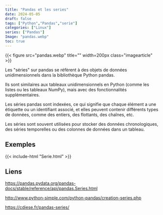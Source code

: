 ```yaml
---
title: "Pandas et les series"
date: 2024-05-05
draft: false
tags: ["Python","Pandas","serie"]
categories: ["Linux"]
series: ["Pandas"]
Image: "pandas.webp"
toc: true
---
```

{{< figure src="pandas.webp" title="" width=200px class="imagearticle" >}}

Les "séries" sur pandas se réfèrent à des objets de données unidimensionnels dans la bibliothèque Python pandas. 

Ils sont similaires aux tableaux unidimensionnels en Python (comme les listes ou les tableaux NumPy), mais avec des fonctionnalités supplémentaires. 


Les séries pandas sont indexées, ce qui signifie que chaque élément a une étiquette ou un identifiant associé, et elles peuvent contenir différents types de données, comme des entiers, des flottants, des chaînes, etc. 

Les séries sont souvent utilisées pour stocker des données chronologiques, des séries temporelles ou des colonnes de données dans un tableau.

## Exemples

{{< include-html "Serie.html" >}}


## Liens
    
https://pandas.pydata.org/pandas-docs/stable/reference/api/pandas.Series.html

http://www.python-simple.com/python-pandas/creation-series.php

https://cdiese.fr/pandas-series/

